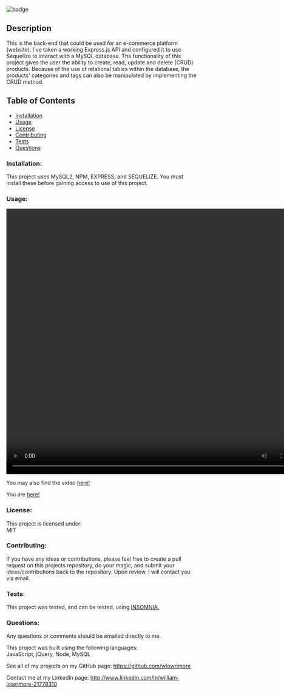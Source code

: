 ![badge](https://img.shields.io/badge/license-MIT-purple)<br />

## Description
This is the back-end that could be used for an e-commerce platform (website). I've taken a working Express.js API and configured it to use Sequelize to interact with a MySQL database. The functionality of this project gives the user the ability to create, read, update and delete (CRUD) products. Because of the use of relational tables within the database, the products' categories and tags can also be manipulated by implementing the CRUD method.

  ## Table of Contents
  - [Installation](#installation)
  - [Usage](#usage)
  - [License](#license)
  - [Contributing](#contributing)
  - [Tests](#tests)
  - [Questions](#questions)

  ### Installation:
  This project uses MySQL2, NPM, EXPRESS, and SEQUELIZE.  You must install these before gaining access to use of this project.
  
  ### Usage:
  <video width= "800" height= "700" controls src= "assets\video\ecommerce_backEnd.mp4"></video>

  You may also find the video <a href= "https://drive.google.com/file/d/12GR--8-6DJnkSRy_eN3sDS4VoEaKtWCW/view" target= "_blank" rel= "noreferrer">here!</a>

  You are <a href= "https://github.com/wlowrimore/vandy_bc_2022_eCommerce_chlng-13" target= "_blank" rel= "no referrer">here!</a>

  ### License:
  This project is licensed under:<br />
  MIT

  ### Contributing:
  If you have any ideas or contributions, please feel free to create a pull request on this projects repository, do your magic, and submit your ideas/contributions back to the repository.  Upon review, I will contact you via email.

  ### Tests:
  This project was tested, and can be tested, using <a href= "https://insomnia.rest/download" target= "_bland" rel= "noreferrer">INSOMNIA.</a>
  

  ### Questions:
  Any questions or comments should be emailed directly to me.<br />

  This project was built using the following languages:<br />
   JavaScript, jQuery, Node, MySQL 
  
  See all of my projects on my GitHub page: https://github.com/wlowrimore

  Contact me at my LinkedIn page: http://www.linkedin.com/in/william-lowrimore-21778310
